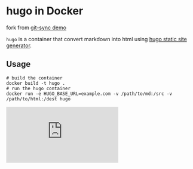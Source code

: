 # hugo in Docker

fork from [git-sync demo](https://github.com/kubernetes/contrib/tree/master/git-sync/demo/hugo)

`hugo` is a container that convert markdown into html using [hugo static site generator](http://gohugo.io/).

## Usage

```
# build the container
docker build -t hugo .
# run the hugo container
docker run -e HUGO_BASE_URL=example.com -v /path/to/md:/src -v /path/to/html:/dest hugo
```


[![Analytics](https://kubernetes-site.appspot.com/UA-36037335-10/GitHub/contrib/git-sync/demo/hugo/README.md?pixel)]()
